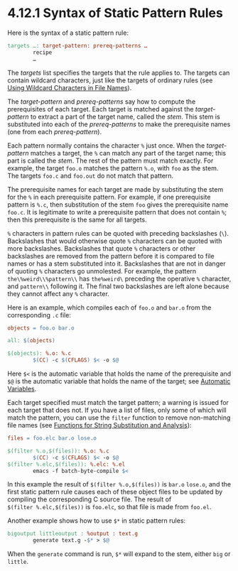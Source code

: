 # 4.12.1 Syntax of Static Pattern Rules

Here is the syntax of a static pattern rule:

```makefile
targets …: target-pattern: prereq-patterns …
        recipe
        …
```

The _targets_ list specifies the targets that the rule applies to.
The targets can contain wildcard characters, just like the targets of ordinary rules (see [Using Wildcard Characters in File Names](./wildcards)).

The _target-pattern_ and _prereq-patterns_ say how to compute the prerequisites of each target.
Each target is matched against the _target-pattern_ to extract a part of the target name, called the _stem_.
This stem is substituted into each of the _prereq-patterns_ to make the prerequisite names (one from each _prereq-pattern_).

Each pattern normally contains the character `%` just once.
When the _target-pattern_ matches a target, the `%` can match any part of the target name;
this part is called the _stem_.
The rest of the pattern must match exactly.
For example, the target `foo.o` matches the pattern `%.o`, with `foo` as the stem.
The targets `foo.c` and `foo.out` do not match that pattern.

The prerequisite names for each target are made by substituting the stem for the `%` in each prerequisite pattern.
For example, if one prerequisite pattern is `%.c`, then substitution of the stem `foo` gives the prerequisite name `foo.c`. It is legitimate to write a prerequisite pattern that does not contain `%`;
then this prerequisite is the same for all targets.

`%` characters in pattern rules can be quoted with preceding backslashes (`\`).
Backslashes that would otherwise quote `%` characters can be quoted with more backslashes.
Backslashes that quote `%` characters or other backslashes are removed from the pattern before it is compared to file names or has a stem substituted into it.
Backslashes that are not in danger of quoting `%` characters go unmolested.
For example, the pattern `the\%weird\\%pattern\\` has `the%weird\` preceding the operative `%` character, and `pattern\\` following it.
The final two backslashes are left alone because they cannot affect any `%` character.

Here is an example, which compiles each of `foo.o` and `bar.o` from the corresponding `.c` file:

```makefile
objects = foo.o bar.o

all: $(objects)

$(objects): %.o: %.c
        $(CC) -c $(CFLAGS) $< -o $@
```

Here `$<` is the automatic variable that holds the name of the prerequisite and `$@` is the automatic variable that holds the name of the target;
see [Automatic Variables](./automatic-variables).

Each target specified must match the target pattern;
a warning is issued for each target that does not.
If you have a list of files, only some of which will match the pattern, you can use the `filter` function to remove non-matching file names (see [Functions for String Substitution and Analysis](./text-functions)):

```makefile
files = foo.elc bar.o lose.o

$(filter %.o,$(files)): %.o: %.c
        $(CC) -c $(CFLAGS) $< -o $@
$(filter %.elc,$(files)): %.elc: %.el
        emacs -f batch-byte-compile $<
```

In this example the result of `$(filter %.o,$(files))` is `bar.o` `lose.o`, and the first static pattern rule causes each of these object files to be updated by compiling the corresponding C source file.
The result of `$(filter %.elc,$(files))` is `foo.elc`, so that file is made from `foo.el`.

Another example shows how to use `$*` in static pattern rules:

```makefile
bigoutput littleoutput : %output : text.g
        generate text.g -$* > $@
```

When the `generate` command is run, `$*` will expand to the stem, either `big` or `little`.
